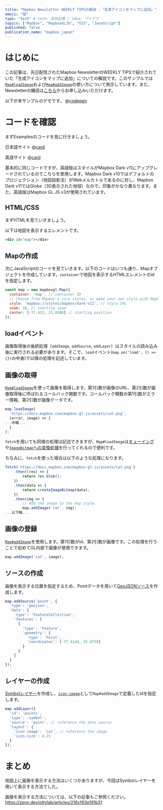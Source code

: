 ```yaml
---
title: "Mapbox Newsletter WEEKLY TIPSの解説 -「生成アイコンをマップに追加」"
emoji: "😸"
type: "tech" # tech: 技術記事 / idea: アイデア
topics: ["Mapbox", "MapboxGLJS", "GIS", "JavaScript"]
published: false
publication_name: "mapbox_japan"
---
```


# はじめに

この記事は、先日配信されたMapbox NewsletterのWEEKLY TIPSで紹介されていた「生成アイコンをマップに追加」についての解説です。このサンプルでは[`Map#loadImage`](https://docs.mapbox.com/mapbox-gl-js/api/map/#map#loadimage)および[`Map#addImage`](https://docs.mapbox.com/mapbox-gl-js/api/map/#map#addimage)の使い方について例示しています。また、Newsletterの購読は[こちら](https://www.mapbox.jp/blog?#:~:text=%E3%83%8B%E3%83%A5%E3%83%BC%E3%82%B9%E3%83%AC%E3%82%BF%E3%83%BC%E3%82%92%E8%B3%BC%E8%AA%AD)からお申し込みいただけます。


以下が本サンプルのデモです。
@[codepen](https://codepen.io/OttyLab/pen/GRbjGrE)


# コードを確認

まずExamplesのコードを見に行きましょう。

日本語サイト
@[card](https://docs.mapbox.com/jp/mapbox-gl-js/example/add-image/)

英語サイト
@[card](https://docs.mapbox.com/mapbox-gl-js/example/add-image/)

基本的に同じコードですが、英語版はスタイルがMapbox Dark v11にアップグレードされているのでこちらを使用します。Mapbox Dark v10ではデフォルトのプロジェクション（地図投影法）がWebメルカトルであるのに対し、Mapbox Dark v11ではGlobe（3D表示された地球）なので、印象がかなり異なります。また、英語版はMapbox GL JS v3が使用されています。

## HTML/CSS

まずHTMLを見ていきましょう。

以下は地図を表示するエレメントです。

```HTML
<div id="map"></div>
```

## Mapの作成

次にJavaScriptのコードを見ていきます。以下のコードはいつも通り、Mapオブジェクトを作成しています。`container`で地図を表示するHTMLエレメントのidを指定します。

```JavaScript
const map = new mapboxgl.Map({
  container: 'map', // container ID
  // Choose from Mapbox's core styles, or make your own style with Mapbox Studio
  style: 'mapbox://styles/mapbox/dark-v11', // style URL
  zoom: 10, // starting zoom
  center: [-77.432, 25.0306] // starting position
});
```

## loadイベント
画像取得後の後続処理（`addImage`, `addSource`, `addLayer`）はスタイルの読み込み後に実行される必要があります。そこで、`load`イベント(`map.on('load', () => {})`の中身)で以降の処理を記述しています。

## 画像の取得
[`Map#loadImage`](https://docs.mapbox.com/mapbox-gl-js/api/map/#map#loadimage)を使って画像を取得します。第1引数が画像のURL、第2引数が画像取得後に呼ばれるコールバック関数です。コールバック関数の第1引数がエラー情報、第2引数が画像データです。

```JavaScript
map.loadImage(
  'https://docs.mapbox.com/mapbox-gl-js/assets/cat.png',
  (error, image) => {
...中略...
  }
);
```

`fetch`を用いても同様の処理は記述できますが、`Map#loadImage`は[キューイング](https://github.com/mapbox/mapbox-gl-js/blob/v3.5.2/src/util/ajax.ts#L345-L357)や[`ImageBitmap`への変換処理](https://github.com/mapbox/mapbox-gl-js/blob/v3.5.2/src/util/ajax.ts#L369)を行ってくれるので便利です。

ちなみに、`fetch`を使った場合は以下のような処理になります。

```JavaScript
fetch('https://docs.mapbox.com/mapbox-gl-js/assets/cat.png')
    .then((res) => {
        return res.blob();
    })
    .then(data => {
        return createImageBitmap(data);
    })
    .then(img => {
        // Add the image to the map style.
        map.addImage('cat', img);
...以下略...
```

## 画像の登録

[`Map#addImage`](https://docs.mapbox.com/mapbox-gl-js/api/map/#map#addimage)を使用します。第1引数がid、第2引数が画像です。この処理を行うことで初めてGL内部で画像が使用できます。

```JavaScript
map.addImage('cat', image);
```

## ソースの作成

画像を表示する位置を指定するため、Pointデータを用いて[GeoJSONソース](https://docs.mapbox.com/style-spec/reference/sources#geojson)を作成します。
```JavaScript
map.addSource('point', {
  'type': 'geojson',
  'data': {
    'type': 'FeatureCollection',
    'features': [
      {
        'type': 'Feature',
        'geometry': {
          'type': 'Point',
          'coordinates': [-77.4144, 25.0759]
        }
      }
    ]
  }
});
```

## レイヤーの作成
[Symbolレイヤー](https://docs.mapbox.com/style-spec/reference/layers#symbol)を作成し、[`icon-image`](https://docs.mapbox.com/style-spec/reference/layers#layout-symbol-icon-image)として`Map#addImage`で定義したidを指定します。

```JavaScript
map.addLayer({
  'id': 'points',
  'type': 'symbol',
  'source': 'point', // reference the data source
  'layout': {
    'icon-image': 'cat', // reference the image
    'icon-size': 0.25
  }
});
```

# まとめ
地図上に画像を表示する方法はいくつかありますが、今回はSymbolレイヤーを用いて表示する方法でした。

画像を表示する方法については、以下の記事もご参照ください。
https://zenn.dev/ottylab/articles/216cf63e191b31
